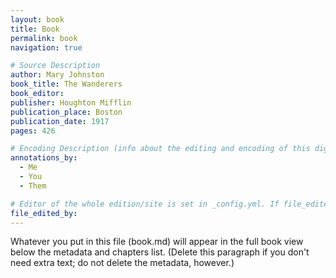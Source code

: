 ```yaml
---
layout: book
title: Book
permalink: book
navigation: true

# Source Description
author: Mary Johnston
book_title: The Wanderers 
book_editor: 
publisher: Houghton Mifflin
publication_place: Boston
publication_date: 1917
pages: 426

# Encoding Description (info about the editing and encoding of this digital file)
annotations_by: 
  - Me
  - You
  - Them

# Editor of the whole edition/site is set in _config.yml. If file_edited_by is filled in below, it will override the editor listed _config.yml.
file_edited_by: 
---
```


Whatever you put in this file (book.md) will appear in the full book view below the metadata and chapters list. (Delete this paragraph if you don't need extra text; do not delete the metadata, however.)